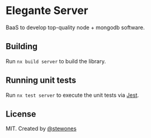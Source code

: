 # Elegante Server

BaaS to develop top-quality node + mongodb software.

## Building

Run `nx build server` to build the library.

## Running unit tests

Run `nx test server` to execute the unit tests via [Jest](https://jestjs.io).

## License

MIT. Created by [@stewones](https://twitter.com/stewones)
